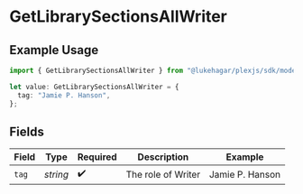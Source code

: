 # GetLibrarySectionsAllWriter

## Example Usage

```typescript
import { GetLibrarySectionsAllWriter } from "@lukehagar/plexjs/sdk/models/operations";

let value: GetLibrarySectionsAllWriter = {
  tag: "Jamie P. Hanson",
};
```

## Fields

| Field              | Type               | Required           | Description        | Example            |
| ------------------ | ------------------ | ------------------ | ------------------ | ------------------ |
| `tag`              | *string*           | :heavy_check_mark: | The role of Writer | Jamie P. Hanson    |